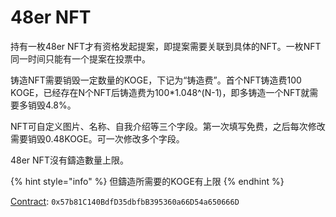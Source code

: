 # 48er NFT

持有一枚48er NFT才有资格发起提案，即提案需要关联到具体的NFT。一枚NFT同一时间只能有一个提案在投票中。

铸造NFT需要销毁一定数量的KOGE，下记为“铸造费”。首个NFT铸造费100 KOGE，已经存在N个NFT后铸造费为100\*1.048^(N-1)，即多铸造一个NFT就需要多销毁4.8%。

NFT可自定义图片、名称、自我介绍等三个字段。第一次填写免费，之后每次修改需要销毁0.48KOGE。可一次修改多个字段。

48er NFT沒有鑄造數量上限。

{% hint style="info" %}
但鑄造所需要的KOGE有上限
{% endhint %}

[Contract](https://bscscan.com/token/0x57b81C140BdfD35dbfbB395360a66D54a650666D): `0x57b81C140BdfD35dbfbB395360a66D54a650666D`
